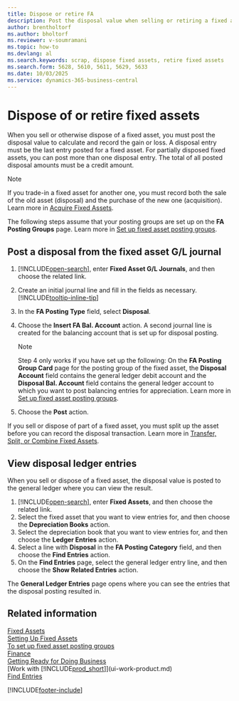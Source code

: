 ```yaml
---
title: Dispose or retire FA
description: Post the disposal value when selling or retiring a fixed asset to calculate and record any gain or loss.
author: brentholtorf
ms.author: bholtorf
ms.reviewer: v-soumramani
ms.topic: how-to
ms.devlang: al
ms.search.keywords: scrap, dispose fixed assets, retire fixed assets
ms.search.form: 5628, 5610, 5611, 5629, 5633
ms.date: 10/03/2025
ms.service: dynamics-365-business-central
---
```


# Dispose of or retire fixed assets

When you sell or otherwise dispose of a fixed asset, you must post the disposal value to calculate and record the gain or loss. A disposal entry must be the last entry posted for a fixed asset. For partially disposed fixed assets, you can post more than one disposal entry. The total of all posted disposal amounts must be a credit amount.  

> [!NOTE]  
> If you trade-in a fixed asset for another one, you must record both the sale of the old asset (disposal) and the purchase of the new one (acquisition). Learn more in [Acquire Fixed Assets](fa-how-acquire.md).  

The following steps assume that your posting groups are set up on the **FA Posting Groups** page. Learn more in [Set up fixed asset posting groups](fa-how-setup-general.md#set-up-fixed-asset-posting-groups).  

## Post a disposal from the fixed asset G/L journal

1. [!INCLUDE[open-search](includes/open-search.md)], enter **Fixed Asset G/L Journals**, and then choose the related link.  
1. Create an initial journal line and fill in the fields as necessary. [!INCLUDE[tooltip-inline-tip](includes/tooltip-inline-tip_md.md)]  
1. In the **FA Posting Type** field, select **Disposal**.  
1. Choose the **Insert FA Bal. Account** action. A second journal line is created for the balancing account that is set up for disposal posting.  

   > [!NOTE]  
   > Step 4 only works if you have set up the following: On the **FA Posting Group Card** page for the posting group of the fixed asset, the **Disposal Account** field contains the general ledger debit account and the **Disposal Bal. Account** field contains the general ledger account to which you want to post balancing entries for appreciation. Learn more in [Set up fixed asset posting groups](fa-how-setup-general.md#set-up-fixed-asset-posting-groups).  
1. Choose the **Post** action.  

If you sell or dispose of part of a fixed asset, you must split up the asset before you can record the disposal transaction. Learn more in [Transfer, Split, or Combine Fixed Assets](fa-how-trans-split-combine.md).  

## View disposal ledger entries

When you sell or dispose of a fixed asset, the disposal value is posted to the general ledger where you can view the result.  

1. [!INCLUDE[open-search](includes/open-search.md)], enter **Fixed Assets**, and then choose the related link.  
1. Select the fixed asset that you want to view entries for, and then choose the **Depreciation Books** action.  
1. Select the depreciation book that you want to view entries for, and then choose the **Ledger Entries** action.  
1. Select a line with **Disposal** in the **FA Posting Category** field, and then choose the **Find Entries** action.  
1. On the **Find Entries** page, select the general ledger entry line, and then choose the **Show Related Entries** action.  

The **General Ledger Entries** page opens where you can see the entries that the disposal posting resulted in.  

## Related information

[Fixed Assets](fa-manage.md)  
[Setting Up Fixed Assets](fa-setup.md)  
[To set up fixed asset posting groups](fa-how-setup-general.md#set-up-fixed-asset-posting-groups)  
[Finance](finance.md)  
[Getting Ready for Doing Business](ui-get-ready-business.md)  
[Work with [!INCLUDE[prod_short](includes/prod_short.md)]](ui-work-product.md)  
[Find Entries](ui-find-entries.md)  

[!INCLUDE[footer-include](includes/footer-banner.md)]
